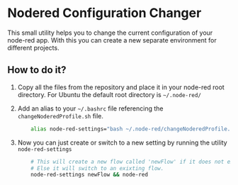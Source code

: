 # Nodered Configuration Changer

This small utility helps you to change the current configuration of your node-red app.
With this you can create a new separate environment for different projects.

## How to do it?

1. Copy all the files from the repository and place it in your node-red root directory. For Ubuntu the default root directory is `~/.node-red/`

1. Add an alias to your `~/.bashrc` file referencing the `changeNoderedProfile.sh` file.

    ```bash
        alias node-red-settings="bash ~/.node-red/changeNoderedProfile.sh"
    ```

1. Now you can just create or switch to a new setting by running the utility `node-red-settings`

    ```bash
        # This will create a new flow called 'newFlow' if it does not exist and then switch to this flow.
        # Else it will switch to an exixting flow.
        node-red-settings newFlow && node-red
    ```
